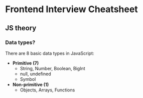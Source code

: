 # Frontend Interview Cheatsheet

## JS theory

### Data types?

There are 8 basic data types in JavaScript:

- **Primitive (7)**
  - String, Number, Boolean, BigInt
  - null, undefined
  - Symbol
- **Non-primitive (1)**
  - Objects, Arrays, Functions
